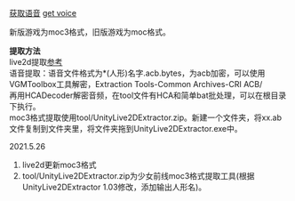 ﻿[获取语音](https://zh.moegirl.org/%E5%B0%91%E5%A5%B3%E5%89%8D%E7%BA%BF)
[get voice](https://zh.moegirl.org/%E5%B0%91%E5%A5%B3%E5%89%8D%E7%BA%BF)

新版游戏为moc3格式，旧版游戏为moc格式。


**提取方法** 
<br>live2d提取[参考](https://www.perfare.net/1162.html)
<br>语音提取：语音文件格式为*(人形)名字.acb.bytes，为acb加密，可以使用VGMToolbox工具解密，Extraction Tools-Common Archives-CRI ACB/
<br>再用HCADecoder解密音频，在tool文件有HCA和简单bat批处理，可以在根目录下执行。
<br> moc3格式提取使用tool/UnityLive2DExtractor.zip。新建一个文件夹，将xx.ab文件复制到文件夹里，将文件夹拖到UnityLive2DExtractor.exe中。

2021.5.26
1. live2d更新moc3格式
2. tool/UnityLive2DExtractor.zip为少女前线moc3格式提取工具(根据UnityLive2DExtractor 1.03修改，添加输出人形名)。